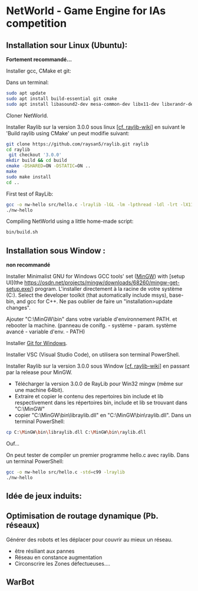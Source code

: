 # NetWorld - Game Engine for IAs competition

## Installation sour Linux (Ubuntu):

**Fortement recommandé...**

Installer gcc, CMake et git:

Dans un terminal:

```bash
sudo apt update
sudo apt install build-essential git cmake
sudo apt install libasound2-dev mesa-common-dev libx11-dev libxrandr-dev libxi-dev xorg-dev libgl1-mesa-dev libglu1-mesa-dev
```

Cloner NetWorld.


Installer Raylib sur la version 3.0.0 sous linux [[cf. raylib-wiki](https://github.com/raysan5/raylib/wiki/Working-on-GNU-Linux)] en suivant le 'Build raylib using CMake' un peut modifie suivant:

```bash
git clone https://github.com/raysan5/raylib.git raylib
cd raylib
 git checkout '3.0.0'
mkdir build && cd build
cmake -DSHARED=ON -DSTATIC=ON ..
make
sudo make install
cd ..
```

First test of RayLib:

```bash
gcc -o nw-hello src/hello.c -lraylib -lGL -lm -lpthread -ldl -lrt -lX11
./nw-hello
```

Compiling NetWorld using a little home-made script:

```bash
bin/build.sh
```

## Installation sous Window :

**non recommandé**

Installer Minimalist GNU for Windows GCC tools' set ([MinGW](http://www.mingw.org/)) with [setup UI](the https://osdn.net/projects/mingw/downloads/68260/mingw-get-setup.exe/) program.
L'installer directement à la racine de votre système (C:).
Select the developer toolkit (that automatically include msys), base-bin, and gcc for C++. Ne pas oublier de faire un "installation>update changes".

Ajouter "C:\MinGW\bin" dans votre variable d'environnement PATH. et rebooter la machine. (panneau de conifg. - système - param. système avancé - variable d'env. - PATH)

Installer [Git for Windows](https://gitforwindows.org/).

Installer VSC (Visual Studio Code), on utilisera son terminal PowerShell.

Installer Raylib sur la version 3.0.0 sous Window [[cf. raylib-wiki](https://github.com/raysan5/raylib)] en passant par la release pour MinGW.

- Télécharger la version 3.0.0 de RayLib pour Win32 mingw (même sur une machine 64bit).
- Extraire et copier le contenu des repertoires bin include et lib respectivement dans les répertoires bin, include et lib se trouvant dans "C:\MinGW"
- copier "C:\MinGW\bin\libraylib.dll" en "C:\MinGW\bin\raylib.dll". 
Dans un terminal PowerShell:

```bash
cp C:\MinGW\bin\libraylib.dll C:\MinGW\bin\raylib.dll
```
Ouf...

On peut tester de compiler un premier programme hello.c avec raylib. Dans un terminal PowerShell:

```bash
gcc -o nw-hello src/hello.c -std=c99 -lraylib
./nw-hello
```

## Idée de jeux induits:


## Optimisation de routage dynamique (Pb. réseaux)

Générer des robots et les déplacer pour couvrir au mieux un réseau.

- être résiliant aux pannes
- Réseau en constance augmentation
- Circonscrire les Zones défectueuses....

## WarBot
